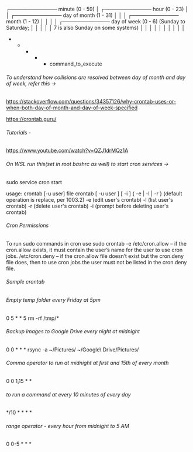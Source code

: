  ┌───────────── minute (0 - 59) 
 │ ┌───────────── hour (0 - 23)
 │ │ ┌───────────── day of month (1 - 31)
 │ │ │ ┌───────────── month (1 - 12)
 │ │ │ │ ┌───────────── day of week (0 - 6) (Sunday to Saturday;
 │ │ │ │ │                                       7 is also Sunday on some systems)
 │ │ │ │ │
 │ │ │ │ │
 * * * * *  command_to_execute


###### To understand how collisions are resolved between day of month and day of week, refer this -> 
 https://stackoverflow.com/questions/34357126/why-crontab-uses-or-when-both-day-of-month-and-day-of-week-specified


 https://crontab.guru/

###### Tutorials - 
https://www.youtube.com/watch?v=QZJ1drMQz1A


###### On WSL run this(set in root bashrc as well) to start cron services ->
sudo service cron start

 usage:  crontab [-u user] file
        crontab [ -u user ] [ -i ] { -e | -l | -r }
                (default operation is replace, per 1003.2)
        -e      (edit user's crontab)
        -l      (list user's crontab)
        -r      (delete user's crontab)
        -i      (prompt before deleting user's crontab)


###### Cron Permissions 
 To run sudo commands in cron
 use sudo crontab -e
 /etc/cron.allow – if the cron.allow exists, it must contain the user’s name for the user to use cron jobs.
 /etc/cron.deny – if the cron.allow file doesn’t exist but the cron.deny file does, then to use cron jobs the user must not be listed in the cron.deny file.

###### Sample crontab

###### Empty temp folder every Friday at 5pm
0 5 * * 5 rm -rf /tmp/*

###### Backup images to Google Drive every night at midnight
0 0 * * * rsync -a ~/Pictures/ ~/Google\ Drive/Pictures/

###### Comma operator to run at midnight at first and 15th of every month
0 0 1,15 * * <command>

###### to run a command at every 10 minutes of every day
*/10 * * * * <command>

###### range operator - every hour from midnight to 5 AM
0 0-5 * * * <command>


